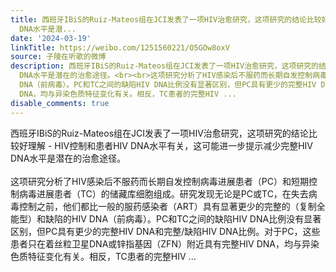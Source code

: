 ```yaml
---
title: 西班牙IBiS的Ruiz-Mateos组在JCI发表了一项HIV治愈研究，这项研究的结论比较好理解 - HIV控制和患者HIV DNA水平有关，这可能进一步提示减少完整HIV
  DNA水平是潜...
date: '2024-03-19'
linkTitle: https://weibo.com/1251560221/O5GOw8oxV
source: 子陵在听歌的微博
description: 西班牙IBiS的Ruiz-Mateos组在JCI发表了一项HIV治愈研究，这项研究的结论比较好理解 - HIV控制和患者HIV DNA水平有关，这可能进一步提示减少完整HIV
  DNA水平是潜在的治愈途径。<br><br>这项研究分析了HIV感染后不服药而长期自发控制病毒进展患者（PC）和短期控制病毒进展患者（TC）的储藏库细胞组成。研究发现无论是PC或TC，在失去病毒控制之前，他们都比一般的服药感染者（ART）具有显著更少的完整的（复制全能型）和缺陷的HIV
  DNA（前病毒）。PC和TC之间的缺陷HIV DNA比例没有显著区别，但PC具有更少的完整HIV DNA和完整/缺陷HIV DNA比例。对于PC，这些患者只在着丝粒卫星DNA或锌指基因（ZFN）附近具有完整HIV
  DNA，均与异染色质特征变化有关。相反，TC患者的完整HIV ...
disable_comments: true
---
```

西班牙IBiS的Ruiz-Mateos组在JCI发表了一项HIV治愈研究，这项研究的结论比较好理解 - HIV控制和患者HIV DNA水平有关，这可能进一步提示减少完整HIV DNA水平是潜在的治愈途径。<br><br>这项研究分析了HIV感染后不服药而长期自发控制病毒进展患者（PC）和短期控制病毒进展患者（TC）的储藏库细胞组成。研究发现无论是PC或TC，在失去病毒控制之前，他们都比一般的服药感染者（ART）具有显著更少的完整的（复制全能型）和缺陷的HIV DNA（前病毒）。PC和TC之间的缺陷HIV DNA比例没有显著区别，但PC具有更少的完整HIV DNA和完整/缺陷HIV DNA比例。对于PC，这些患者只在着丝粒卫星DNA或锌指基因（ZFN）附近具有完整HIV DNA，均与异染色质特征变化有关。相反，TC患者的完整HIV ...
